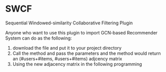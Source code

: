 # SWCF
Sequential Windowed-similarity Collaborative Filtering Plugin

Anyone who want to use this plugin to import GCN-based Recommender System can do as the following:
1. download the file and put it to your project directory
2. Call the method and pass the parameters and the method would return an (#users+#items, #users+#items) adjcency matrix
3. Using the new adjacency matrix in the following programming
